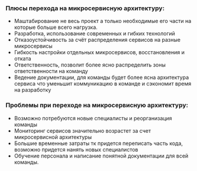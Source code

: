 ### Плюсы перехода на микросервисную архитектуру:
  - Маштабирование не весь проект а только необходимые его части на которые больше всего нагрузка.
  - Разработка, использование современных и гибких технологий
  - Отказоустойчивость за счёт распределения сервисов на разные микросервисы
  - Гибкость настройки отдельных микросервисов, восстановления и отката
  - Ответственность, позволит более ясно распределить зоны ответственности на команду
  - Ведение документации, для команды будет более ясна архитектура сервиса что уменьшит коммуникацию в команде и сэкономит время на разработку
### Проблемы при переходе на микросервисную архитектуру:
  - Возможно потребуются новые специалисты и реорганизация команды
  - Мониторинг сервисов значительно возрастет за счет микросервисной архитектуры
  - Большие временные затраты тк придется переписать часть кода, возможно придется нанять новых специалистов
  - Обучение персонала и написание понятной документации для всей команды.
